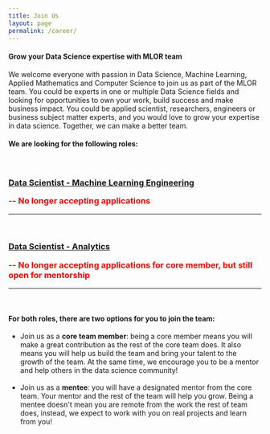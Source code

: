 ```yaml
---
title: Join Us
layout: page
permalink: /career/
---
```

<meta name="viewport" content="width=device-width, initial-scale=1">
<style>
#hp  {
float: left;    
 margin: 0 15px 0 0;
}
img {
  border: 2px solid #555;
}

p {
  font-family: 'Source Sans Pro', sans-serif;
  font-size: 15px;
  font-weight: normal;
}

h4 {
  font-family: 'Source Sans Pro', sans-serif;
  font-size: 15px;
  font-weight: normal;
}

body {
background-color: rgb(241,236,238);
background-color: radial-gradient(circle, rgba(241,236,238,1) 0%, rgba(97,124,196,1) 75%);
}
 
</style>
<script src="https://kit.fontawesome.com/7812f4f196.js" crossorigin="anonymous"></script>



<p><h4>Grow your Data Science expertise with MLOR team</h4></p>

<p>We welcome everyone with passion in Data Science, Machine Learning, Applied Mathematics and Computer Science to join us as part of the MLOR team. You could be experts in one or multiple Data Science fields and looking for opportunities to own your work, build success and make business impact. You could be applied scientist, researchers, engineers or business subject matter experts, and you would love to grow your expertise in data science. Together, we can make a better team.</p>
  
<p><h4>We are looking for the following roles:</h4></p>  
<br/>
<h3><a href="https://ml-or-ds-team.github.io/career/mle.html">Data Scientist - Machine Learning Engineering</a>
<p style="color:red"> -- No longer accepting applications</p></h3>
<hr>
<br/>
<h3><a href='https://ml-or-ds-team.github.io/career/analytics.html'>Data Scientist - Analytics</a>
<p style="color:red"> -- No longer accepting applications for core member, but still open for mentorship</p></h3>
<hr>
<br/>

<p><h4>For both roles, there are two options for you to join the team:</h4></p>
<p>
<ul>
<li>Join us as a <b>core team member</b>: being a core member means you will make a great contribution as the rest of the core team does. It also means you will help us build the team and bring your talent to the growth of the team. At the same time, we encourage you to be a mentor and help others in the data science community!</li>
<br/>
<li>Join us as a <b>mentee</b>: you will have a designated mentor from the core team. Your mentor and the rest of the team will help you grow. Being a mentee doesn't mean you are remote from the work the rest of team does, instead, we expect to work with you on real projects and learn from you!</li>
</ul></p>
